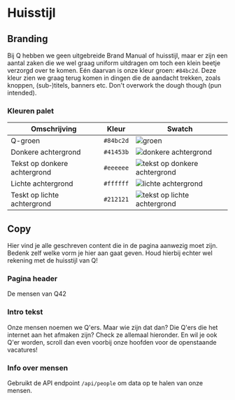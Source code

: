# Huisstijl

## Branding

Bij Q hebben we geen uitgebreide Brand Manual of huisstijl, maar er zijn een aantal zaken die we wel graag uniform uitdragen om toch een klein beetje verzorgd over te komen. Eén daarvan is onze kleur groen: `#84bc2d`. Deze kleur zien we graag terug komen in dingen die de aandacht trekken, zoals knoppen, (sub-)titels, banners etc. Don't overwork the dough though (pun intended).

### Kleuren palet

| Omschrijving                 | Kleur     | Swatch                                                                     |
| ---------------------------- | --------- | -------------------------------------------------------------------------- |
| Q-groen                      | `#84bc2d` | ![groen](https://readme-swatches.vercel.app/84bc2d)                        |
| Donkere achtergrond          | `#41453b` | ![donkere achtergrond](https://readme-swatches.vercel.app/41453b)          |
| Tekst op donkere achtergrond | `#eeeeee` | ![tekst op donkere achtergrond](https://readme-swatches.vercel.app/eeeeee) |
| Lichte achtergrond           | `#ffffff` | ![lichte achtergrond](https://readme-swatches.vercel.app/ffffff)           |
| Teskt op lichte achtergrond  | `#212121` | ![tekst op lichte achtergrond](https://readme-swatches.vercel.app/212121)  |

## Copy

Hier vind je alle geschreven content die in de pagina aanwezig moet zijn. Bedenk zelf welke vorm je hier aan gaat geven. Houd hierbij echter wel rekening met de huisstijl van Q!

### Pagina header

De mensen van Q42

### Intro tekst

Onze mensen noemen we Q'ers. Maar wie zijn dat dan? Die Q'ers die het internet aan het afmaken zijn? Check ze allemaal hieronder. En wil je ook Q'er worden, scroll dan even voorbij onze hoofden voor de openstaande vacatures!

### Info over mensen

Gebruikt de API endpoint `/api/people` om data op te halen van onze mensen.
